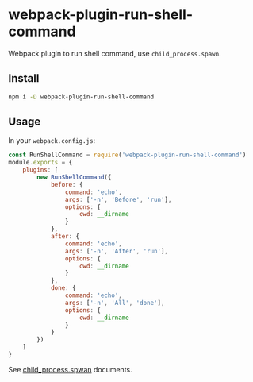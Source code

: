 # webpack-plugin-run-shell-command

Webpack plugin to run shell command, use `child_process.spawn`.


## Install

```sh
npm i -D webpack-plugin-run-shell-command
```

## Usage

In your `webpack.config.js`:

```js
const RunShellCommand = require('webpack-plugin-run-shell-command')
module.exports = {
    plugins: [
        new RunShellCommand({
            before: {
                command: 'echo',
                args: ['-n', 'Before', 'run'],
                options: {
                    cwd: __dirname
                }
            },
            after: {
                command: 'echo',
                args: ['-n', 'After', 'run'],
                options: {
                    cwd: __dirname
                }
            },
            done: {
                command: 'echo',
                args: ['-n', 'All', 'done'],
                options: {
                    cwd: __dirname
                }
            }
        })
    ]
}
```

See [child_process.spwan](https://nodejs.org/docs/latest/api/child_process.html#child_process_child_process_spawnsync_command_args_options) documents.

